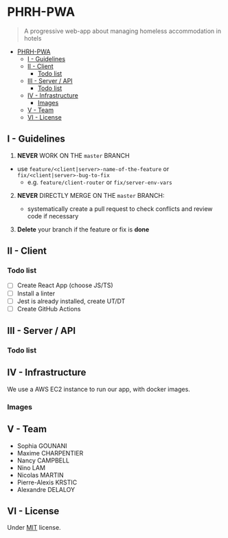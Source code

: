# PHRH-PWA

> A progressive web-app about managing homeless accommodation in hotels

- [PHRH-PWA](#phrh-pwa)
  - [I - Guidelines](#i---guidelines)
  - [II - Client](#ii---client)
    - [Todo list](#todo-list)
  - [III - Server / API](#iii---server--api)
    - [Todo list](#todo-list-1)
  - [IV - Infrastructure](#iv---infrastructure)
    - [Images](#images)
  - [V - Team](#v---team)
  - [VI - License](#vi---license)

## I - Guidelines

1. **NEVER** WORK ON THE `master` BRANCH
  - use `feature/<client|server>-name-of-the-feature` or `fix/<client|server>-bug-to-fix`
    - e.g. `feature/client-router` or `fix/server-env-vars`

2. **NEVER** DIRECTLY MERGE ON THE `master` BRANCH:
   - systematically create a pull request to check conflicts and review code if necessary

3. **Delete** your branch if the feature or fix is **done**
 
## II - Client

### Todo list

- [ ] Create React App (choose JS/TS)
- [ ] Install a linter
- [ ] Jest is already installed, create UT/DT
- [ ] Create GitHub Actions

## III - Server / API

### Todo list

## IV - Infrastructure

We use a AWS EC2 instance to run our app, with docker images.

### Images


## V - Team

- Sophia GOUNANI
- Maxime CHARPENTIER 
- Nancy CAMPBELL
- Nino LAM
- Nicolas MARTIN
- Pierre-Alexis KRSTIC
- Alexandre DELALOY


## VI - License

Under [MIT](https://github.com/blyndusk/PHRH-PWA/blob/master/LICENSE) license.